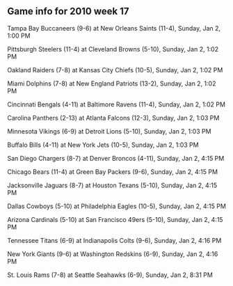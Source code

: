 ## Game info for 2010 week 17
Tampa Bay Buccaneers (9-6) at New Orleans Saints (11-4), Sunday, Jan 2, 1:00 PM

Pittsburgh Steelers (11-4) at Cleveland Browns (5-10), Sunday, Jan 2, 1:02 PM

Oakland Raiders (7-8) at Kansas City Chiefs (10-5), Sunday, Jan 2, 1:02 PM

Miami Dolphins (7-8) at New England Patriots (13-2), Sunday, Jan 2, 1:02 PM

Cincinnati Bengals (4-11) at Baltimore Ravens (11-4), Sunday, Jan 2, 1:02 PM

Carolina Panthers (2-13) at Atlanta Falcons (12-3), Sunday, Jan 2, 1:03 PM

Minnesota Vikings (6-9) at Detroit Lions (5-10), Sunday, Jan 2, 1:03 PM

Buffalo Bills (4-11) at New York Jets (10-5), Sunday, Jan 2, 1:03 PM



San Diego Chargers (8-7) at Denver Broncos (4-11), Sunday, Jan 2, 4:15 PM

Chicago Bears (11-4) at Green Bay Packers (9-6), Sunday, Jan 2, 4:15 PM

Jacksonville Jaguars (8-7) at Houston Texans (5-10), Sunday, Jan 2, 4:15 PM

Dallas Cowboys (5-10) at Philadelphia Eagles (10-5), Sunday, Jan 2, 4:15 PM

Arizona Cardinals (5-10) at San Francisco 49ers (5-10), Sunday, Jan 2, 4:15 PM

Tennessee Titans (6-9) at Indianapolis Colts (9-6), Sunday, Jan 2, 4:16 PM

New York Giants (9-6) at Washington Redskins (6-9), Sunday, Jan 2, 4:16 PM



St. Louis Rams (7-8) at Seattle Seahawks (6-9), Sunday, Jan 2, 8:31 PM

